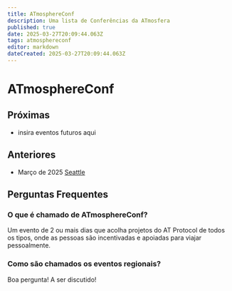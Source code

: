 ```yaml
---
title: ATmosphereConf
description: Uma lista de Conferências da ATmosfera
published: true
date: 2025-03-27T20:09:44.063Z
tags: atmosphereconf
editor: markdown
dateCreated: 2025-03-27T20:09:44.063Z
---
```


# ATmosphereConf

## Próximas

* insira eventos futuros aqui

## Anteriores

* Março de 2025 [Seattle](/atmosphereconf/seattle2025/)

## Perguntas Frequentes


### O que é chamado de ATmosphereConf?

Um evento de 2 ou mais dias que acolha projetos do AT Protocol de todos os tipos, onde as pessoas são incentivadas e apoiadas para viajar pessoalmente.

### Como são chamados os eventos regionais?

Boa pergunta! A ser discutido!

